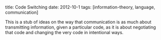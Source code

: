 title: Code Switching
date: 2012-10-1
tags: [information-theory, language, communication]

This is a stub of ideas on the way that communication is as much about
transmitting information, given a particular code, as it is about negotiating
that code and changing the very code in intentional ways.
